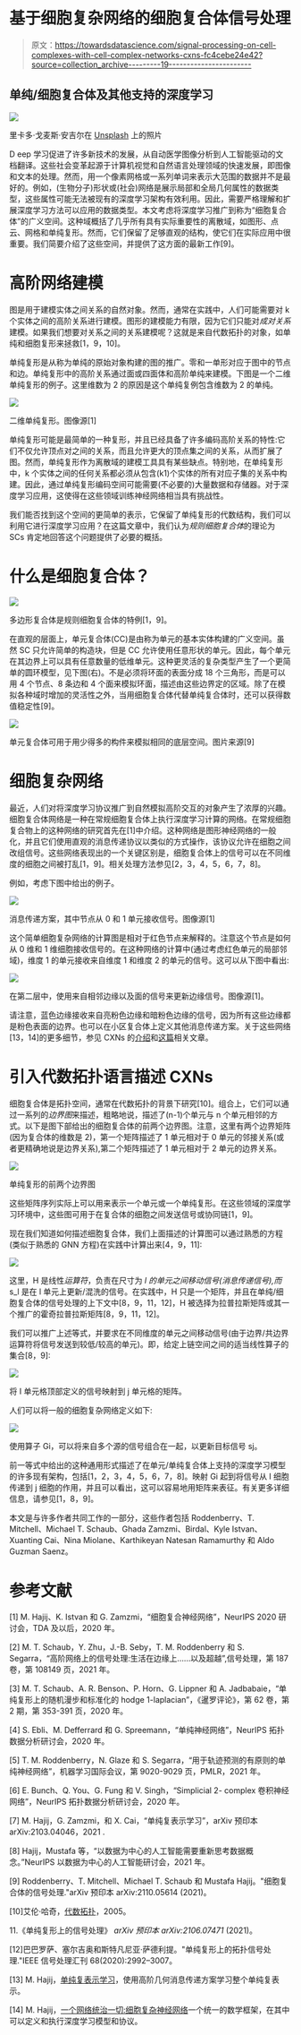 # 基于细胞复杂网络的细胞复合体信号处理

> 原文：<https://towardsdatascience.com/signal-processing-on-cell-complexes-with-cell-complex-networks-cxns-fc4cebe24e42?source=collection_archive---------19----------------------->

## 单纯/细胞复合体及其他支持的深度学习

![](img/f4ebf49fb50c75ebaa9403b2f0b4bd93.png)

里卡多·戈麦斯·安吉尔在 [Unsplash](https://unsplash.com?utm_source=medium&utm_medium=referral) 上的照片

D eep 学习促进了许多新技术的发展，从自动医学图像分析到人工智能驱动的文档翻译。这些社会变革起源于计算机视觉和自然语言处理领域的快速发展，即图像和文本的处理。然而，用一个像素网格或一系列单词来表示大范围的数据并不是最好的。例如，(生物分子)形状或(社会)网络是展示局部和全局几何属性的数据类型，这些属性可能无法被现有的深度学习架构有效利用。因此，需要严格理解和扩展深度学习方法可以应用的数据类型。本文考虑将深度学习推广到称为“细胞复合体”的广义空间。这种域概括了几乎所有具有实际重要性的离散域，如图形、点云、网格和单纯复形。然而，它们保留了足够直观的结构，使它们在实际应用中很重要。我们简要介绍了这些空间，并提供了这方面的最新工作[9]。

# 高阶网络建模

图是用于建模实体之间关系的自然对象。然而，通常在实践中，人们可能需要对 k 个实体之间的高阶关系进行建模。图形的建模能力有限，因为它们只能对*成对关系*建模。如果我们想要对关系之间的关系建模呢？这就是来自代数拓扑的对象，如单纯和细胞复形来拯救[1，9，10]。

单纯复形是从称为单纯的原始对象构建的图的推广。零和一单形对应于图中的节点和边。单纯复形中的高阶关系通过面或四面体和高阶单纯来建模。下图是一个二维单纯复形的例子。这里维数为 2 的原因是这个单纯复例包含维数为 2 的单纯。

![](img/8b2e380f20c55c2a4fdf014d079e3bb6.png)

二维单纯复形。图像源[1]

单纯复形可能是最简单的一种复形，并且已经具备了许多编码高阶关系的特性:它们不仅允许顶点对之间的关系，而且允许更大的顶点集之间的关系，从而扩展了图。然而，单纯复形作为离散域的建模工具具有某些缺点。特别地，在单纯复形中，k 个实体之间的任何关系都必须从包含(k1)个实体的所有对应子集的关系中构建。因此，通过单纯复形编码空间可能需要(不必要的)大量数据和存储器。对于深度学习应用，这使得在这些领域训练神经网络相当具有挑战性。

我们能否找到这个空间的更简单的表示，它保留了单纯复形的代数结构，我们可以利用它进行深度学习应用？在这篇文章中，我们认为*规则细胞复合体*的理论为 SCs 肯定地回答这个问题提供了必要的概括。

# 什么是细胞复合体？

![](img/29a47fafab96ea544374f435b41e1af7.png)

多边形复合体是规则细胞复合体的特例[1，9]。

在直观的层面上，单元复合体(CC)是由称为单元的基本实体构建的广义空间。虽然 SC 只允许简单的构造块，但是 CC 允许使用任意形状的单元。因此，每个单元在其边界上可以具有任意数量的低维单元。这种更灵活的复杂类型产生了一个更简单的圆环模型，见下图(右)。不是必须将环面的表面分成 18 个三角形，而是可以用 4 个节点、8 条边和 4 个面来模拟环面，描述由这些边界定的区域。除了在模拟各种域时增加的灵活性之外，当用细胞复合体代替单纯复合体时，还可以获得数值稳定性[9]。

![](img/71566dc311ba0479e1ba854a4678f889.png)

单元复合体可用于用少得多的构件来模拟相同的底层空间。图片来源[9]

# 细胞复杂网络

最近，人们对将深度学习协议推广到自然模拟高阶交互的对象产生了浓厚的兴趣。细胞复合体网络是一种在常规细胞复合体上执行深度学习计算的网络。在常规细胞复合物上的这种网络的研究首先在[1]中介绍。这种网络是图形神经网络的一般化，并且它们使用直观的消息传递协议以类似的方式操作，该协议允许在细胞之间改组信号。这些网络表现出的一个关键区别是，细胞复合体上的信号可以在不同维度的细胞之间被打乱[1，9]。相关处理方法参见[2，3，4，5，6，7，8]。

例如，考虑下图中给出的例子。

![](img/678ed430792af3c698f160cad750f4de.png)

消息传递方案，其中节点从 0 和 1 单元接收信号。图像源[1]

这个简单细胞复杂网络的计算图是相对于红色节点来解释的。注意这个节点是如何从 0 维和 1 维细胞接收信号的。在这种网络的计算中(通过考虑红色单元的局部邻域)，维度 1 的单元接收来自维度 1 和维度 2 的单元的信号。这可以从下图中看出:

![](img/39822e00e26bacf3f8293308ecccad63.png)

在第二层中，使用来自相邻边缘以及面的信号来更新边缘信号。图像源[1]。

请注意，蓝色边缘接收来自亮粉色边缘和暗粉色边缘的信号，因为所有这些边缘都是粉色表面的边界。也可以在小区复合体上定义其他消息传递方案。关于这些网络[13，14]的更多细节，参见 CXNs 的[介绍](/one-network-to-rule-them-all-cell-complex-neural-networks-5920b4978a7c)和[这篇](https://towardsdatascience.com/tagged/editors-pick)相关文章。

# 引入代数拓扑语言描述 CXNs

细胞复合体是拓扑空间，通常在代数拓扑的背景下研究[10]。组合上，它们可以通过一系列的*边界图*来描述，粗略地说，描述了(n-1)个单元与 n 个单元相邻的方式。以下是图下部给出的细胞复合体的前两个边界图。注意，这里有两个边界矩阵(因为复合体的维数是 2)，第一个矩阵描述了 1 单元相对于 0 单元的邻接关系(或者更精确地说是边界关系),第二个矩阵描述了 1 单元相对于 2 单元的边界关系。

![](img/04baabeb14b79980051fd69da861f067.png)

单纯复形的前两个边界图

这些矩阵序列实际上可以用来表示一个单元或一个单纯复形。在这些领域的深度学习环境中，这些图可用于在复合体的细胞之间发送信号或协同链[1，9]。

现在我们知道如何描述细胞复合体，我们上面描述的计算图可以通过熟悉的方程(类似于熟悉的 GNN 方程)在实践中计算出来[4，9，11]:

![](img/6e9b2078e4dae76b99d1a74dfff24c93.png)

这里，H 是线性*运算符*，负责在尺寸为 *l 的单元之间移动信号(消息传递信号),而* s_l 是在 l 单元上更新/混洗的信号。在实践中，H 只是一个矩阵，并且在单纯/细胞复合体的信号处理的上下文中[8，9，11，12]，H 被选择为拉普拉斯矩阵或其一个推广的霍奇拉普拉斯矩阵[8，9，11，12]。

我们可以推广上述等式，并要求在不同维度的单元之间移动信号(由于边界/共边界运算符将信号发送到较低/较高的单元)。即，给定上链空间之间的适当线性算子的集合[8，9]:

![](img/fe07889f09a8ce97f1300b918233ec93.png)

将 I 单元格顶部定义的信号映射到 j 单元格的矩阵。

人们可以将一般的细胞复杂网络定义如下:

![](img/ff6e8379fe32efaafe624a64a1ee4c66.png)

使用算子 Gi，可以将来自多个源的信号组合在一起，以更新目标信号 sj。

前一等式中给出的这种通用形式描述了在单元/单纯复合体上支持的深度学习模型的许多现有架构，包括[1，2，3，4，5，6，7，8]。映射 Gi 起到将信号从 I 细胞传递到 j 细胞的作用，并且可以看出，这可以容易地用矩阵来表征。有关更多详细信息，请参见[1，8，9]。

本文是与许多作者共同工作的一部分，这些作者包括 Roddenberry、T. Mitchell、Michael T. Schaub、Ghada Zamzmi、Birdal、Kyle Istvan、Xuanting Cai、Nina Miolane、Karthikeyan Natesan Ramamurthy 和 Aldo Guzman Saenz。

# 参考文献

[1] M. Hajij、K. Istvan 和 G. Zamzmi，“细胞复合神经网络”，NeurIPS 2020 研讨会，TDA 及以后，2020 年。

[2] M. T. Schaub，Y. Zhu，J.-B. Seby，T. M. Roddenberry 和 S. Segarra，“高阶网络上的信号处理:生活在边缘上……以及超越”,信号处理，第 187 卷，第 108149 页，2021 年。

[3] M. T. Schaub、A. R. Benson、P. Horn、G. Lippner 和 A. Jadbabaie，“单纯复形上的随机漫步和标准化的 hodge 1-laplacian”，《暹罗评论》，第 62 卷，第 2 期，第 353-391 页，2020 年。

[4] S. Ebli、M. Defferrard 和 G. Spreemann，“单纯神经网络”，NeurIPS 拓扑数据分析研讨会，2020 年。

[5] T. M. Roddenberry，N. Glaze 和 S. Segarra，“用于轨迹预测的有原则的单纯神经网络”，机器学习国际会议，第 9020-9029 页，PMLR，2021 年。

[6] E. Bunch、Q. You、G. Fung 和 V. Singh，“Simplicial 2- complex 卷积神经网络”，NeurIPS 拓扑数据分析研讨会，2020 年。

[7] M. Hajij，G. Zamzmi，和 X. Cai，“单纯复表示学习”，arXiv 预印本 arXiv:2103.04046，2021 .

[8] Hajij，Mustafa 等，“以数据为中心的人工智能需要重新思考数据概念。”NeurIPS 以数据为中心的人工智能研讨会，2021 年。

[9] Roddenberry、T. Mitchell、Michael T. Schaub 和 Mustafa Hajij。"细胞复合体的信号处理."arXiv 预印本 arXiv:2110.05614 (2021)。

[10]艾伦·哈奇，[代数拓扑](https://books.google.com/books?hl=en&lr=&id=xsIiEhRfwuIC&oi=fnd&pg=PR9&dq=hatcher+algebraic+topology&ots=ZpSMioccuT&sig=yabOENNgsVaQXc78e1mB3HWK20Q)，2005。

11.《单纯复形上的信号处理》 *arXiv 预印本 arXiv:2106.07471* (2021)。

[12]巴巴罗萨、塞尔吉奥和斯特凡尼亚·萨德利提。"单纯复形上的拓扑信号处理."IEEE 信号处理汇刊 68(2020):2992–3007。

[13] M. Hajij，[单纯复表示学习](/simplicial-complex-representation-learning-a04ccf2d2578?source=collection_tagged---------13-------------------------------)，使用高阶几何消息传递方案学习整个单纯复表示。

[14] M. Hajij，[一个网络统治一切:细胞复杂神经网络](/one-network-to-rule-them-all-cell-complex-neural-networks-5920b4978a7c)一个统一的数学框架，在其中可以定义和执行深度学习模型和协议。